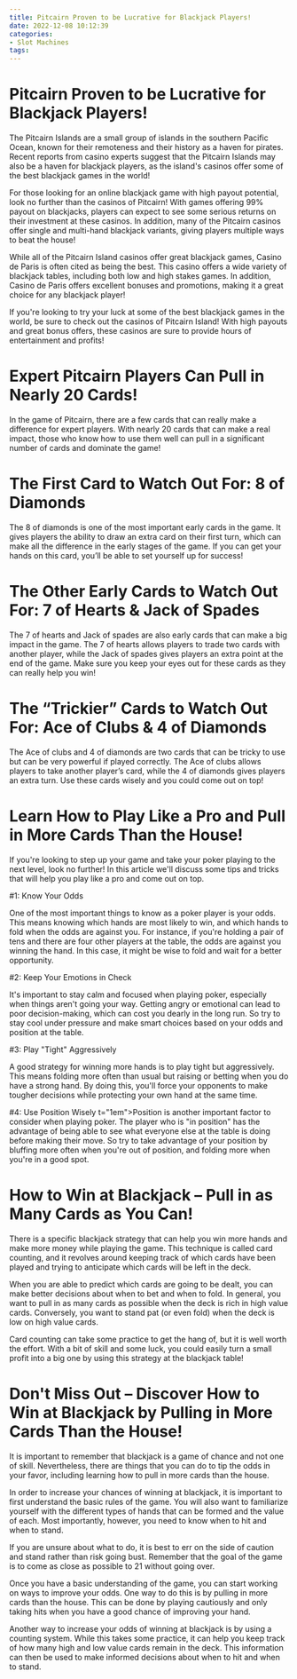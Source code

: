 ```yaml
---
title: Pitcairn Proven to be Lucrative for Blackjack Players!
date: 2022-12-08 10:12:39
categories:
- Slot Machines
tags:
---
```



#  Pitcairn Proven to be Lucrative for Blackjack Players!

The Pitcairn Islands are a small group of islands in the southern Pacific Ocean, known for their remoteness and their history as a haven for pirates. Recent reports from casino experts suggest that the Pitcairn Islands may also be a haven for blackjack players, as the island's casinos offer some of the best blackjack games in the world!

For those looking for an online blackjack game with high payout potential, look no further than the casinos of Pitcairn! With games offering 99% payout on blackjacks, players can expect to see some serious returns on their investment at these casinos. In addition, many of the Pitcairn casinos offer single and multi-hand blackjack variants, giving players multiple ways to beat the house!

While all of the Pitcairn Island casinos offer great blackjack games, Casino de Paris is often cited as being the best. This casino offers a wide variety of blackjack tables, including both low and high stakes games. In addition, Casino de Paris offers excellent bonuses and promotions, making it a great choice for any blackjack player!

If you're looking to try your luck at some of the best blackjack games in the world, be sure to check out the casinos of Pitcairn Island! With high payouts and great bonus offers, these casinos are sure to provide hours of entertainment and profits!

#  Expert Pitcairn Players Can Pull in Nearly 20 Cards!

In the game of Pitcairn, there are a few cards that can really make a difference for expert players. With nearly 20 cards that can make a real impact, those who know how to use them well can pull in a significant number of cards and dominate the game!

# The First Card to Watch Out For: 8 of Diamonds

The 8 of diamonds is one of the most important early cards in the game. It gives players the ability to draw an extra card on their first turn, which can make all the difference in the early stages of the game. If you can get your hands on this card, you’ll be able to set yourself up for success!

# The Other Early Cards to Watch Out For: 7 of Hearts & Jack of Spades

The 7 of hearts and Jack of spades are also early cards that can make a big impact in the game. The 7 of hearts allows players to trade two cards with another player, while the Jack of spades gives players an extra point at the end of the game. Make sure you keep your eyes out for these cards as they can really help you win!

# The “Trickier” Cards to Watch Out For: Ace of Clubs & 4 of Diamonds

The Ace of clubs and 4 of diamonds are two cards that can be tricky to use but can be very powerful if played correctly. The Ace of clubs allows players to take another player’s card, while the 4 of diamonds gives players an extra turn. Use these cards wisely and you could come out on top!

#  Learn How to Play Like a Pro and Pull in More Cards Than the House!

If you're looking to step up your game and take your poker playing to the next level, look no further! In this article we'll discuss some tips and tricks that will help you play like a pro and come out on top.

#1: Know Your Odds

One of the most important things to know as a poker player is your odds. This means knowing which hands are most likely to win, and which hands to fold when the odds are against you. For instance, if you're holding a pair of tens and there are four other players at the table, the odds are against you winning the hand. In this case, it might be wise to fold and wait for a better opportunity.

#2: Keep Your Emotions in Check

It's important to stay calm and focused when playing poker, especially when things aren't going your way. Getting angry or emotional can lead to poor decision-making, which can cost you dearly in the long run. So try to stay cool under pressure and make smart choices based on your odds and position at the table.

#3: Play "Tight" Aggressively

A good strategy for winning more hands is to play tight but aggressively. This means folding more often than usual but raising or betting when you do have a strong hand. By doing this, you'll force your opponents to make tougher decisions while protecting your own hand at the same time.

#4: Use Position Wisely
t="1em">Position is another important factor to consider when playing poker. The player who is "in position" has the advantage of being able to see what everyone else at the table is doing before making their move. So try to take advantage of your position by bluffing more often when you're out of position, and folding more when you're in a good spot.

#  How to Win at Blackjack – Pull in as Many Cards as You Can!

There is a specific blackjack strategy that can help you win more hands and make more money while playing the game. This technique is called card counting, and it revolves around keeping track of which cards have been played and trying to anticipate which cards will be left in the deck.

When you are able to predict which cards are going to be dealt, you can make better decisions about when to bet and when to fold. In general, you want to pull in as many cards as possible when the deck is rich in high value cards. Conversely, you want to stand pat (or even fold) when the deck is low on high value cards.

Card counting can take some practice to get the hang of, but it is well worth the effort. With a bit of skill and some luck, you could easily turn a small profit into a big one by using this strategy at the blackjack table!

#  Don't Miss Out – Discover How to Win at Blackjack by Pulling in More Cards Than the House!

It is important to remember that blackjack is a game of chance and not one of skill. Nevertheless, there are things that you can do to tip the odds in your favor, including learning how to pull in more cards than the house.

In order to increase your chances of winning at blackjack, it is important to first understand the basic rules of the game. You will also want to familiarize yourself with the different types of hands that can be formed and the value of each. Most importantly, however, you need to know when to hit and when to stand.

If you are unsure about what to do, it is best to err on the side of caution and stand rather than risk going bust. Remember that the goal of the game is to come as close as possible to 21 without going over.

Once you have a basic understanding of the game, you can start working on ways to improve your odds. One way to do this is by pulling in more cards than the house. This can be done by playing cautiously and only taking hits when you have a good chance of improving your hand.

Another way to increase your odds of winning at blackjack is by using a counting system. While this takes some practice, it can help you keep track of how many high and low value cards remain in the deck. This information can then be used to make informed decisions about when to hit and when to stand.